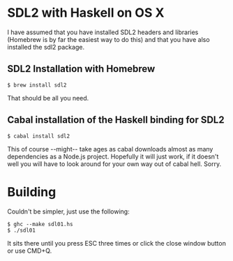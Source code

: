 # SDL2 with Haskell on OS X

I have assumed that you have installed SDL2 headers and libraries (Homebrew is
by far the easiest way to do this) and that you have also installed the sdl2
package.

## SDL2 Installation with Homebrew

    $ brew install sdl2

That should be all you need.

## Cabal installation of the Haskell binding for SDL2

    $ cabal install sdl2

This of course --might-- take ages as cabal downloads almost as many
dependencies as a Node.js project. Hopefully it will just work, if it doesn't
well you will have to look around for your own way out of cabal hell. Sorry.

# Building

Couldn't be simpler, just use the following:

    $ ghc --make sdl01.hs
    $ ./sdl01

It sits there until you press ESC three times or click the close window button
or use CMD+Q.

